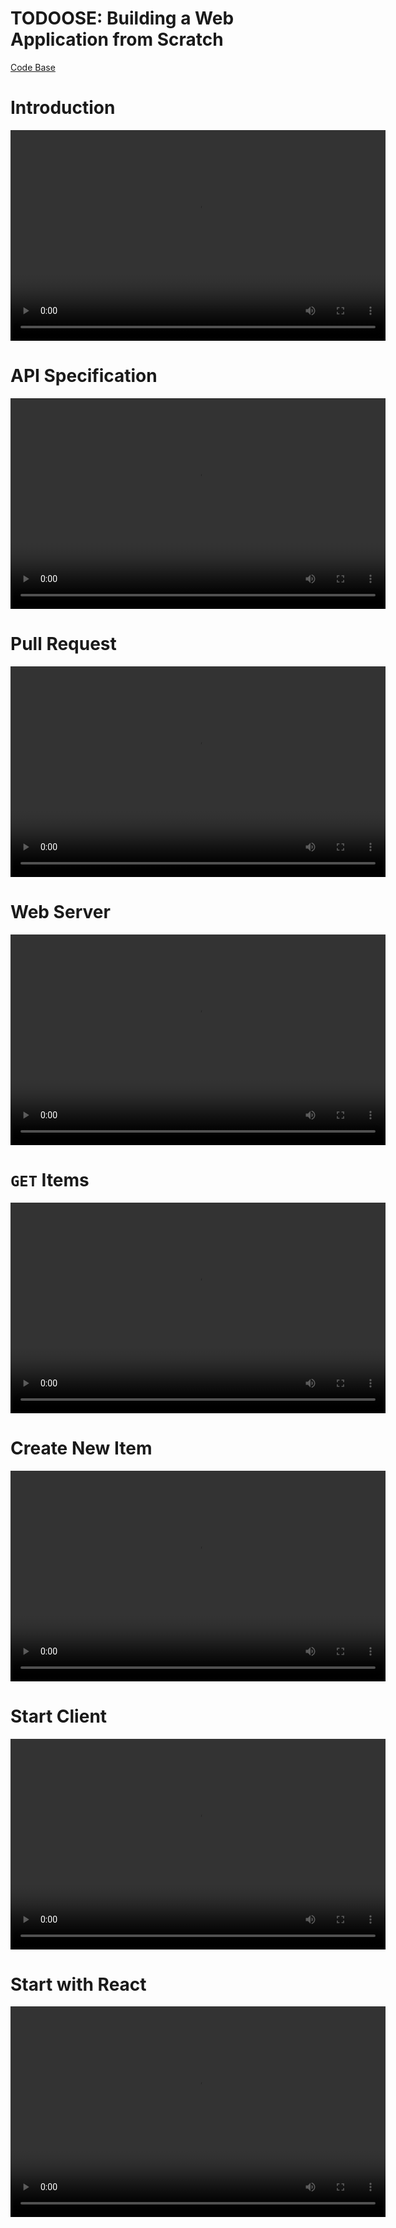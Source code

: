 TODOOSE: Building a Web Application from Scratch
================================================

[Code Base](https://github.com/jhu-oose/todoose)

Introduction
============

<video src="https://archive.org/download/todoose/todoose--session-1--introduction.mp4" controls preload="metadata" width="600" height="337"></video>

API Specification
=================

<video src="https://archive.org/download/todoose/todoose--session-2--api-specification.mp4" controls preload="metadata" width="600" height="337"></video>

Pull Request
============

<video src="https://archive.org/download/todoose/todoose--session-3--pull-request.mp4" controls preload="metadata" width="600" height="337"></video>

Web Server
==========

<video src="https://archive.org/download/todoose/todoose--session-4--web-server.mp4" controls preload="metadata" width="600" height="337"></video>

`GET` Items
===========

<video src="https://archive.org/download/todoose/todoose--session-5--get-items.mp4" controls preload="metadata" width="600" height="337"></video>

Create New Item
===============

<video src="https://archive.org/download/todoose/todoose--session-6--create-new-item.mp4" controls preload="metadata" width="600" height="337"></video>

Start Client
============

<video src="https://archive.org/download/todoose/todoose--session-7--start-client.mp4" controls preload="metadata" width="600" height="337"></video>

Start with React
================

<video src="https://archive.org/download/todoose/todoose--session-8--start-with-react.mp4" controls preload="metadata" width="600" height="337"></video>
